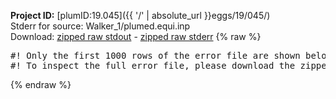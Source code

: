 **Project ID:** [plumID:19.045]({{ '/' | absolute_url }}eggs/19/045/)  
Stderr for source:  Walker_1/plumed.equi.inp   
Download: [zipped raw stdout](plumed.equi.inp.plumed.stdout.txt.zip) - [zipped raw stderr](plumed.equi.inp.plumed.stderr.txt.zip) 
{% raw %}
<pre>
#! Only the first 1000 rows of the error file are shown below
#! To inspect the full error file, please download the zipped raw stderr file above
</pre>
{% endraw %}
